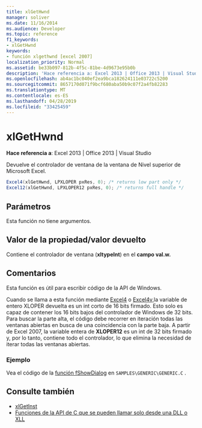 ```yaml
---
title: xlGetHwnd
manager: soliver
ms.date: 11/16/2014
ms.audience: Developer
ms.topic: reference
f1_keywords:
- xlGetHwnd
keywords:
- función xlgethwnd [excel 2007]
localization_priority: Normal
ms.assetid: be33b097-812b-4f5c-81be-4d9673e95b0b
description: 'Hace referencia a: Excel 2013 | Office 2013 | Visual Studio'
ms.openlocfilehash: ab4ac1bc040ef2ea9bca182624111e03722c5200
ms.sourcegitcommit: 8657170d071f9bcf680aba50b9c07f2a4fb82283
ms.translationtype: MT
ms.contentlocale: es-ES
ms.lasthandoff: 04/28/2019
ms.locfileid: "33425459"
---
```

# <a name="xlgethwnd"></a>xlGetHwnd

**Hace referencia a**: Excel 2013 | Office 2013 | Visual Studio 
  
Devuelve el controlador de ventana de la ventana de Nivel superior de Microsoft Excel.
  
```cs
Excel4(xlGetHwnd, LPXLOPER pxRes, 0); /* returns low part only */
Excel12(xlGetHwnd, LPXLOPER12 pxRes, 0); /* returns full handle */
```

## <a name="parameters"></a>Parámetros

Esta función no tiene argumentos.
  
## <a name="property-valuereturn-value"></a>Valor de la propiedad/valor devuelto

Contiene el controlador de ventana (**xltypeInt**) en el **campo val.w.** 
  
## <a name="remarks"></a>Comentarios

Esta función es útil para escribir código de la API de Windows.
  
Cuando se llama a esta función mediante [Excel4](excel4-excel12.md) o [Excel4v,](excel4v-excel12v.md)la variable de entero XLOPER devuelta es un int corto de 16 bits firmado. Esto solo es capaz de contener los 16 bits bajos del controlador de Windows de 32 bits. Para buscar la parte alta, el código debe recorrer en iteración todas las ventanas abiertas en busca de una coincidencia con la parte baja. A partir de Excel 2007, la variable entera de **XLOPER12** es un int de 32 bits firmado y, por lo tanto, contiene todo el controlador, lo que elimina la necesidad de iterar todas las ventanas abiertas. 
  
### <a name="example"></a>Ejemplo

Vea el código de la [función fShowDialog](fshowdialog.md) en  `SAMPLES\GENERIC\GENERIC.C` .
  
## <a name="see-also"></a>Consulte también

- [xlGetInst](xlgetinst.md)
- [Funciones de la API de C que se pueden llamar solo desde una DLL o XLL](c-api-functions-that-can-be-called-only-from-a-dll-or-xll.md)

